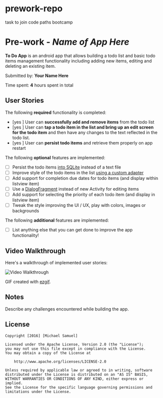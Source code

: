 # prework-repo
task to join code paths bootcamp
# Pre-work - *Name of App Here*

**To Do App** is an android app that allows building a todo list and basic todo items management functionality including adding new items, editing and deleting an existing item.

Submitted by: **Your Name Here**

Time spent: **4** hours spent in total

## User Stories

The following **required** functionality is completed:

* [yes ] User can **successfully add and remove items** from the todo list
* [yes ] User can **tap a todo item in the list and bring up an edit screen for the todo item** and then have any changes to the text reflected in the todo list.
* [yes ] User can **persist todo items** and retrieve them properly on app restart

The following **optional** features are implemented:

* [ ] Persist the todo items [into SQLite](http://guides.codepath.com/android/Persisting-Data-to-the-Device#sqlite) instead of a text file
* [ ] Improve style of the todo items in the list [using a custom adapter](http://guides.codepath.com/android/Using-an-ArrayAdapter-with-ListView)
* [ ] Add support for completion due dates for todo items (and display within listview item)
* [ ] Use a [DialogFragment](http://guides.codepath.com/android/Using-DialogFragment) instead of new Activity for editing items
* [ ] Add support for selecting the priority of each todo item (and display in listview item)
* [ ] Tweak the style improving the UI / UX, play with colors, images or backgrounds

The following **additional** features are implemented:

* [ ] List anything else that you can get done to improve the app functionality!

## Video Walkthrough 

Here's a walkthrough of implemented user stories:

<img src='http://imgur.com/a/EGYn8' title='Video Walkthrough' width='' alt='Video Walkthrough' />

GIF created with [ezgif](http://ezgif.com).

## Notes

Describe any challenges encountered while building the app.

## License

    Copyright [2016] [Michael Samuel]

    Licensed under the Apache License, Version 2.0 (the "License");
    you may not use this file except in compliance with the License.
    You may obtain a copy of the License at

        http://www.apache.org/licenses/LICENSE-2.0

    Unless required by applicable law or agreed to in writing, software
    distributed under the License is distributed on an "AS IS" BASIS,
    WITHOUT WARRANTIES OR CONDITIONS OF ANY KIND, either express or implied.
    See the License for the specific language governing permissions and
    limitations under the License.
